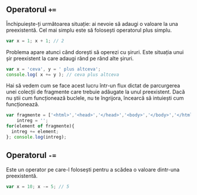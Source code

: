 ## Operatorul `+=`

Închipuiește-ți următoarea situație: ai nevoie să adaugi o valoare la una preexistentă. Cel mai simplu este să folosești operatorul plus simplu.

```javascript
var x = 1; x + 1; // 2
```

Problema apare atunci când dorești să operezi cu șiruri. Este situația unui șir preexistent la care adaugi rând pe rând alte șiruri.

```javascript
var x = 'ceva', y = ' plus altceva';
console.log( x += y ); // ceva plus altceva
```

Hai să vedem cum se face acest lucru într-un flux dictat de parcurgerea unei colecții de fragmente care trebuie adăugate la unul preexistent. Dacă nu știi cum funcționează buclele, nu te îngrijora, încearcă să intuiești cum funcționează.

```javascript
var fragmente = ['<html>','<head>','</head>','<body>','</body>','</html>'],
    intreg = '';
for(element of fragmente){
  intreg += element;
}; console.log(intreg);
```

## Operatorul `-=`

Este un operator pe care-l folosești pentru a scădea o valoare dintr-una preexistentă.

```javascript
var x = 10; x -= 5; // 5
```
